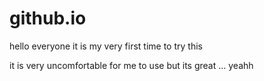 # github.io
hello everyone 
it is my very first time to try this 

it is very uncomfortable for me to use
but its great ... yeahh
